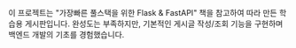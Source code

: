 이 프로젝트는 "가장빠른 풀스택을 위한 Flask & FastAPI" 책을 참고하여 따라 만든 학습용 게시판입니다.
완성도는 부족하지만, 기본적인 게시글 작성/조회 기능을 구현하며 백엔드 개발의 기초를 경험했습니다.
